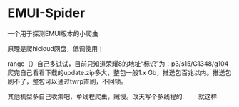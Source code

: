 # EMUI-Spider
一个用于探测EMUI版本的小爬虫



原理是爬hicloud网盘，低调使用！ 　　

range（）自己多试试，目前只知道荣耀8的地址“标识”为：p3/s15/G1348/g104  　　
爬完自己看看下载的update.zip多大，整包一般1.x Gb，推送包百兆以内。推送包刷不了，整包可以通过twrp直刷，不回锁。  


其他机型多自己收集吧，单线程爬虫，贼慢。改天写个多线程的.　　
就这样  
